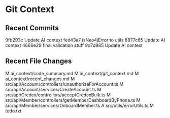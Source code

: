 # Git Context
## Recent Commits
9fb293c Update AI context
fed43a7 isNeo4jError to utils
8877c65 Update AI context
4666e29 final validation stuff
9d7d985 Update AI context

## Recent File Changes
M	ai_context/code_summary.md
M	ai_context/git_context.md
M	ai_context/recent_changes.md
M	src/api/Account/controllers/unauthorizeForAccount.ts
M	src/api/Account/services/CreateAccount.ts
M	src/api/Credex/controllers/acceptCredexBulk.ts
M	src/api/Member/controllers/getMemberDashboardByPhone.ts
M	src/api/Member/services/OnboardMember.ts
A	src/utils/errorUtils.ts
M	todo.txt
